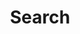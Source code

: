 ---
title: "Search" # in any language you want
layout: "search" # necessary for search
# url: "/archive"
# description: "Description for Search"
summary: "search"
placeholder: "ILoveCandy"
ShowWordCount: true
ShowRssButtonInSectionTermList: true
disableShare: true
---